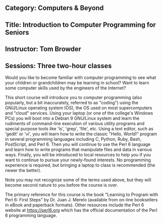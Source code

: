 ## Category: Computers & Beyond

## Title: Introduction to Computer Programming for Seniors

## Instructor: Tom Browder

## Sessions: Three two-hour classes

Would you like to become familiar with computer programming to see what
your children or grandchildren may be learning in school? Want to
learn some computer skills used by the engineers of the Internet?

This short course will introduce you to computer programming (also
popularly, but a bit inaccurately, referred to as "coding") using the
GNU/Linux operating system (OS), the OS used on most supercomputers
and "cloud" services.  Using your laptop (or one of the college's
Windows PCs) you will boot into a Debian 9 GNU/Linux system and learn
the rudiments of command-line execution of various utility programs
and special purpose tools like 'ls', 'grep', 'file', etc. Using a text
editor, such as 'gedit' or 'vi', you will learn how to write the
classic "Hello, World!" program in several programming languages
including C, Python, Ruby, Bash, PostScript, and Perl 6. Then you will
continue to use the Perl 6 language and learn how to write programs
that manipulate files and data in various ways. Finally, you will be
introduced to local resources to help you if you want to continue to
pursue your newly-found interests.  No programming experience is
required, but bringing a laptop to class is recommended (the newer the
better).

Note you may not recognize some of the terms used above, but they will
become second nature to you before the course is over.

The primary reference for this course is the book "Learning to Program
with Perl 6: First Steps" by Dr. Juan J.  Merelo (available from
on-line booksellers in eBook and paperback formats).  Other resources
include the Perl 6 website at <https://perl6.org> which has the
official documentation of the Perl 6 programming language.
